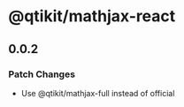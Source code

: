 # @qtikit/mathjax-react

## 0.0.2
### Patch Changes

- Use @qtikit/mathjax-full instead of official
